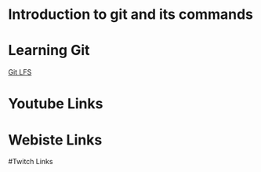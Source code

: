 # Introduction to git and its commands


# Learning Git

[Git LFS](https://github.com/git-lfs/git-lfs/wiki/Tutorial)

# Youtube Links

# Webiste Links

#Twitch Links


